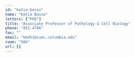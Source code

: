 ```yaml
---
id: "katia-basso"
name: "Katia Basso"
letters: ["PhD"]
title: "Associate Professor of Pathology & Cell Biology"
phone: "851-4786"
fax: ""
email: "kb451@cumc.columbia.edu"
room: "506"
url: []
---
```

